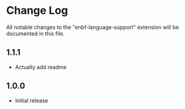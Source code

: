 # Change Log

All notable changes to the "enbf-language-support" extension will be documented in this file.

## 1.1.1

- Actually add readme

## 1.0.0

- Initial release

